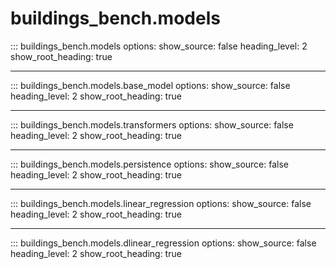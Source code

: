 # buildings_bench.models
::: buildings_bench.models
    options:
        show_source: false
        heading_level: 2
        show_root_heading: true

---

::: buildings_bench.models.base_model
    options:
        show_source: false
        heading_level: 2
        show_root_heading: true

---

::: buildings_bench.models.transformers
    options:
        show_source: false
        heading_level: 2
        show_root_heading: true

---

::: buildings_bench.models.persistence
    options:
        show_source: false
        heading_level: 2
        show_root_heading: true

---

::: buildings_bench.models.linear_regression
    options:
        show_source: false
        heading_level: 2
        show_root_heading: true

---

::: buildings_bench.models.dlinear_regression
    options:
        show_source: false
        heading_level: 2
        show_root_heading: true